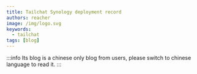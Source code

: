 ```yaml
---
title: Tailchat Synology deployment record
authors: reacher
image: /img/logo.svg
keywords:
  - tailchat
tags: [blog]
---
```


:::info
Its blog is a chinese only blog from users, please switch to chinese language to read it.
:::
